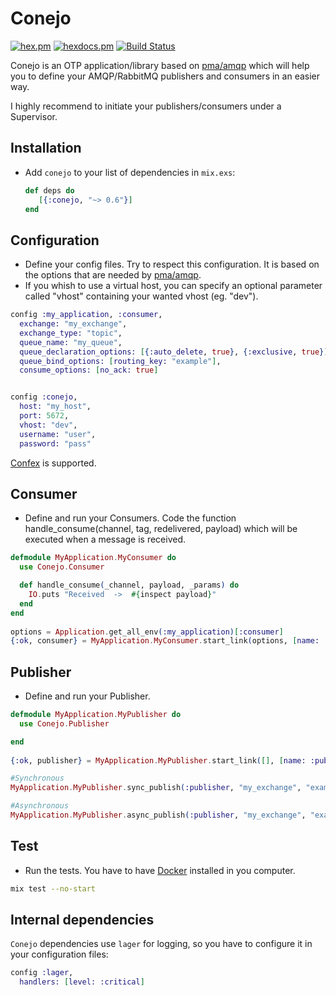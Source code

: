 # Conejo

[![hex.pm](https://img.shields.io/hexpm/v/conejo.svg?style=flat-square)](https://hex.pm/packages/conejo) [![hexdocs.pm](https://img.shields.io/badge/docs-latest-green.svg?style=flat-square)](https://hexdocs.pm/conejo/) [![Build Status](https://travis-ci.org/mendrugory/conejo.svg?branch=master)](https://travis-ci.org/mendrugory/conejo)

Conejo is an OTP application/library based on [pma/amqp](https://github.com/pma/amqp/) which will help you to define your
AMQP/RabbitMQ publishers and consumers in an easier way.

I highly recommend to initiate your publishers/consumers under a Supervisor.

## Installation
  * Add `conejo` to your list of dependencies in `mix.exs`:

    ```elixir
    def deps do
       [{:conejo, "~> 0.6"}]
    end
    ```
    
## Configuration    
  * Define your config files. Try to respect this configuration. It is based
   on the options that are needed by [pma/amqp](https://github.com/pma/amqp/).
  * If you whish to use a virtual host, you can specify an optional parameter called "vhost" containing your wanted vhost (eg. "dev").
   
   ```elixir
   config :my_application, :consumer,
     exchange: "my_exchange",
     exchange_type: "topic",
     queue_name: "my_queue",
     queue_declaration_options: [{:auto_delete, true}, {:exclusive, true}],
     queue_bind_options: [routing_key: "example"],
     consume_options: [no_ack: true]


   config :conejo, 
     host: "my_host",
     port: 5672,
     vhost: "dev",
     username: "user",
     password: "pass"
   ```
   [Confex](https://github.com/Nebo15/confex) is supported.

## Consumer
  * Define and run your Consumers. Code the function handle_consume(channel, tag, redelivered, payload)
   which will be executed when a message is received.
     
  ```elixir
  defmodule MyApplication.MyConsumer do
    use Conejo.Consumer

    def handle_consume(_channel, payload, _params) do
      IO.puts "Received  ->  #{inspect payload}"
    end
  end
     
  options = Application.get_all_env(:my_application)[:consumer] 
  {:ok, consumer} = MyApplication.MyConsumer.start_link(options, [name: :consumer])
  ```
  
## Publisher
  * Define and run your Publisher.
     
  ```elixir
  defmodule MyApplication.MyPublisher do
    use Conejo.Publisher
  
  end
     
  {:ok, publisher} = MyApplication.MyPublisher.start_link([], [name: :publisher])
  
  #Synchronous
  MyApplication.MyPublisher.sync_publish(:publisher, "my_exchange", "example", "Hola")
  
  #Asynchronous
  MyApplication.MyPublisher.async_publish(:publisher, "my_exchange", "example", "Adios")
  ```
  
## Test
  * Run the tests. You have to have [Docker](https://www.docker.com) installed in you computer.
  ```bash
  mix test --no-start
  ```
  
  
## Internal dependencies
`Conejo` dependencies use `lager` for logging, so you have to configure it in your configuration files:
```elixir
config :lager,
  handlers: [level: :critical]
```
